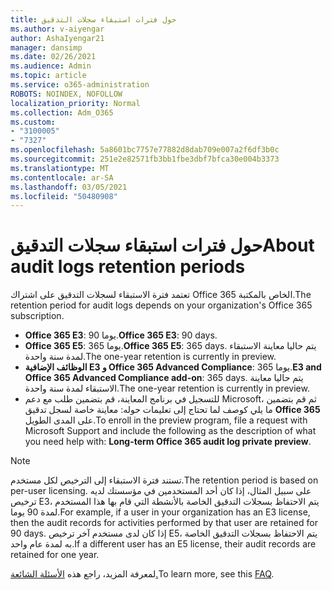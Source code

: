 ```yaml
---
title: حول فترات استبقاء سجلات التدقيق
ms.author: v-aiyengar
author: AshaIyengar21
manager: dansimp
ms.date: 02/26/2021
ms.audience: Admin
ms.topic: article
ms.service: o365-administration
ROBOTS: NOINDEX, NOFOLLOW
localization_priority: Normal
ms.collection: Adm_O365
ms.custom:
- "3100005"
- "7327"
ms.openlocfilehash: 5a8601bc7757e77882d8dab709e007a2f6df3b0c
ms.sourcegitcommit: 251e2e82571fb3bb1fbe3dbf7bfca30e004b3373
ms.translationtype: MT
ms.contentlocale: ar-SA
ms.lasthandoff: 03/05/2021
ms.locfileid: "50480908"
---
```

# <a name="about-audit-logs-retention-periods"></a><span data-ttu-id="ea5f2-102">حول فترات استبقاء سجلات التدقيق</span><span class="sxs-lookup"><span data-stu-id="ea5f2-102">About audit logs retention periods</span></span>

<span data-ttu-id="ea5f2-103">تعتمد فترة الاستبقاء لسجلات التدقيق على اشتراك Office 365 الخاص بالمكتبة.</span><span class="sxs-lookup"><span data-stu-id="ea5f2-103">The retention period for audit logs depends on your organization's Office 365 subscription.</span></span>

- <span data-ttu-id="ea5f2-104">**Office 365 E3**: 90 يوما.</span><span class="sxs-lookup"><span data-stu-id="ea5f2-104">**Office 365 E3**: 90 days.</span></span>
- <span data-ttu-id="ea5f2-105">**Office 365 E5**: 365 يوما.</span><span class="sxs-lookup"><span data-stu-id="ea5f2-105">**Office 365 E5**: 365 days.</span></span> <span data-ttu-id="ea5f2-106">يتم حاليا معاينة الاستبقاء لمدة سنة واحدة.</span><span class="sxs-lookup"><span data-stu-id="ea5f2-106">The one-year retention is currently in preview.</span></span>
- <span data-ttu-id="ea5f2-107">**الوظائف الإضافية E3 و Office 365 Advanced Compliance**: 365 يوما.</span><span class="sxs-lookup"><span data-stu-id="ea5f2-107">**E3 and Office 365 Advanced Compliance add-on**: 365 days.</span></span> <span data-ttu-id="ea5f2-108">يتم حاليا معاينة الاستبقاء لمدة سنة واحدة.</span><span class="sxs-lookup"><span data-stu-id="ea5f2-108">The one-year retention is currently in preview.</span></span>
- <span data-ttu-id="ea5f2-109">للتسجيل في برنامج المعاينة، قم بتضمين طلب مع دعم Microsoft، ثم قم بتضمين ما يلي كوصف لما تحتاج إلى تعليمات حوله: معاينة خاصة لسجل تدقيق **Office 365** على المدى الطويل.</span><span class="sxs-lookup"><span data-stu-id="ea5f2-109">To enroll in the preview program, file a request with Microsoft Support and include the following as the description of what you need help with: **Long-term Office 365 audit log private preview**.</span></span>
> [!NOTE]
> <span data-ttu-id="ea5f2-110">تستند فترة الاستبقاء إلى الترخيص لكل مستخدم.</span><span class="sxs-lookup"><span data-stu-id="ea5f2-110">The retention period is based on per-user licensing.</span></span> <span data-ttu-id="ea5f2-111">على سبيل المثال، إذا كان أحد المستخدمين في مؤسستك لديه ترخيص E3، يتم الاحتفاظ بسجلات التدقيق الخاصة بالأنشطة التي قام بها هذا المستخدم لمدة 90 يوما.</span><span class="sxs-lookup"><span data-stu-id="ea5f2-111">For example, if a user in your organization has an E3 license, then the audit records for activities performed by that user are retained for 90 days.</span></span> <span data-ttu-id="ea5f2-112">إذا كان لدى مستخدم آخر ترخيص E5، يتم الاحتفاظ بسجلات التدقيق الخاصة به لمدة عام واحد.</span><span class="sxs-lookup"><span data-stu-id="ea5f2-112">If a different user has an E5 license, their audit records are retained for one year.</span></span>

<span data-ttu-id="ea5f2-113">لمعرفة المزيد، راجع هذه [الأسئلة الشائعة.](https://go.microsoft.com/fwlink/?linkid=2115336)</span><span class="sxs-lookup"><span data-stu-id="ea5f2-113">To learn more, see this [FAQ](https://go.microsoft.com/fwlink/?linkid=2115336).</span></span>